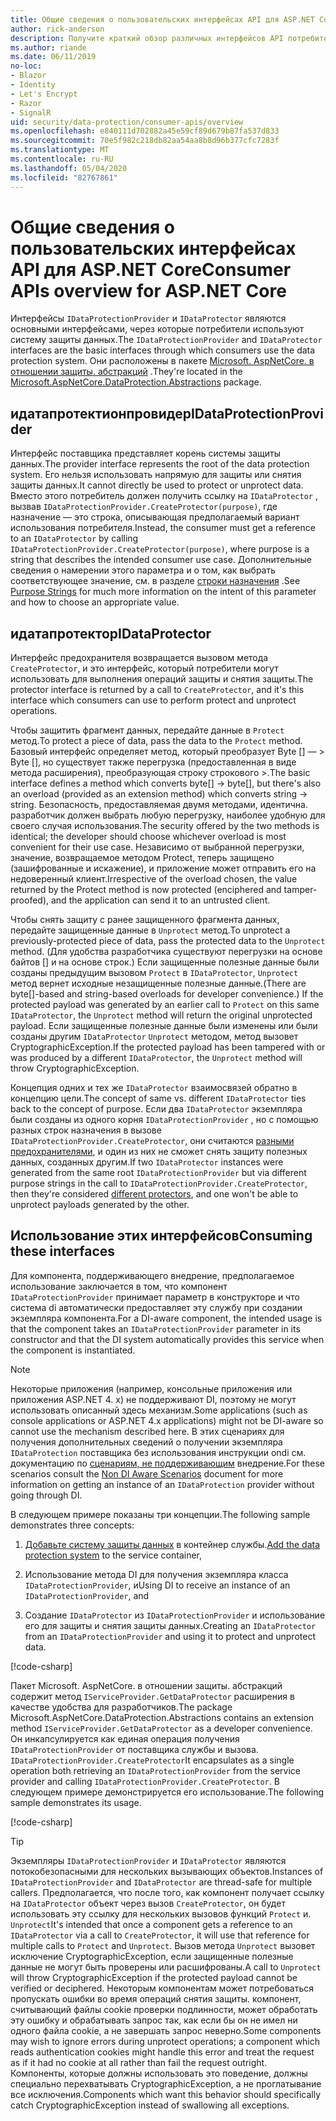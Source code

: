 ```yaml
---
title: Общие сведения о пользовательских интерфейсах API для ASP.NET Core
author: rick-anderson
description: Получите краткий обзор различных интерфейсов API потребителя, доступных в ASP.NET Coreной библиотеке защиты данных.
ms.author: riande
ms.date: 06/11/2019
no-loc:
- Blazor
- Identity
- Let's Encrypt
- Razor
- SignalR
uid: security/data-protection/consumer-apis/overview
ms.openlocfilehash: e840111d702882a45e59cf89d679b87fa537d833
ms.sourcegitcommit: 70e5f982c218db82aa54aa8b8d96b377cfc7283f
ms.translationtype: MT
ms.contentlocale: ru-RU
ms.lasthandoff: 05/04/2020
ms.locfileid: "82767861"
---
```

# <a name="consumer-apis-overview-for-aspnet-core"></a><span data-ttu-id="0fabe-103">Общие сведения о пользовательских интерфейсах API для ASP.NET Core</span><span class="sxs-lookup"><span data-stu-id="0fabe-103">Consumer APIs overview for ASP.NET Core</span></span>

<span data-ttu-id="0fabe-104">Интерфейсы `IDataProtectionProvider` и `IDataProtector` являются основными интерфейсами, через которые потребители используют систему защиты данных.</span><span class="sxs-lookup"><span data-stu-id="0fabe-104">The `IDataProtectionProvider` and `IDataProtector` interfaces are the basic interfaces through which consumers use the data protection system.</span></span> <span data-ttu-id="0fabe-105">Они расположены в пакете [Microsoft. AspNetCore. в отношении защиты. абстракций](https://www.nuget.org/packages/Microsoft.AspNetCore.DataProtection.Abstractions/) .</span><span class="sxs-lookup"><span data-stu-id="0fabe-105">They're located in the [Microsoft.AspNetCore.DataProtection.Abstractions](https://www.nuget.org/packages/Microsoft.AspNetCore.DataProtection.Abstractions/) package.</span></span>

## <a name="idataprotectionprovider"></a><span data-ttu-id="0fabe-106">идатапротектионпровидер</span><span class="sxs-lookup"><span data-stu-id="0fabe-106">IDataProtectionProvider</span></span>

<span data-ttu-id="0fabe-107">Интерфейс поставщика представляет корень системы защиты данных.</span><span class="sxs-lookup"><span data-stu-id="0fabe-107">The provider interface represents the root of the data protection system.</span></span> <span data-ttu-id="0fabe-108">Его нельзя использовать напрямую для защиты или снятия защиты данных.</span><span class="sxs-lookup"><span data-stu-id="0fabe-108">It cannot directly be used to protect or unprotect data.</span></span> <span data-ttu-id="0fabe-109">Вместо этого потребитель должен получить ссылку на `IDataProtector` , вызвав `IDataProtectionProvider.CreateProtector(purpose)`, где назначение — это строка, описывающая предполагаемый вариант использования потребителя.</span><span class="sxs-lookup"><span data-stu-id="0fabe-109">Instead, the consumer must get a reference to an `IDataProtector` by calling `IDataProtectionProvider.CreateProtector(purpose)`, where purpose is a string that describes the intended consumer use case.</span></span> <span data-ttu-id="0fabe-110">Дополнительные сведения о намерении этого параметра и о том, как выбрать соответствующее значение, см. в разделе [строки назначения](xref:security/data-protection/consumer-apis/purpose-strings) .</span><span class="sxs-lookup"><span data-stu-id="0fabe-110">See [Purpose Strings](xref:security/data-protection/consumer-apis/purpose-strings) for much more information on the intent of this parameter and how to choose an appropriate value.</span></span>

## <a name="idataprotector"></a><span data-ttu-id="0fabe-111">идатапротектор</span><span class="sxs-lookup"><span data-stu-id="0fabe-111">IDataProtector</span></span>

<span data-ttu-id="0fabe-112">Интерфейс предохранителя возвращается вызовом метода `CreateProtector`, и это интерфейс, который потребители могут использовать для выполнения операций защиты и снятия защиты.</span><span class="sxs-lookup"><span data-stu-id="0fabe-112">The protector interface is returned by a call to `CreateProtector`, and it's this interface which consumers can use to perform protect and unprotect operations.</span></span>

<span data-ttu-id="0fabe-113">Чтобы защитить фрагмент данных, передайте данные в `Protect` метод.</span><span class="sxs-lookup"><span data-stu-id="0fabe-113">To protect a piece of data, pass the data to the `Protect` method.</span></span> <span data-ttu-id="0fabe-114">Базовый интерфейс определяет метод, который преобразует Byte [] — > Byte [], но существует также перегрузка (предоставленная в виде метода расширения), преобразующая строку строкового >.</span><span class="sxs-lookup"><span data-stu-id="0fabe-114">The basic interface defines a method which converts byte[] -> byte[], but there's also an overload (provided as an extension method) which converts string -> string.</span></span> <span data-ttu-id="0fabe-115">Безопасность, предоставляемая двумя методами, идентична. разработчик должен выбрать любую перегрузку, наиболее удобную для своего случая использования.</span><span class="sxs-lookup"><span data-stu-id="0fabe-115">The security offered by the two methods is identical; the developer should choose whichever overload is most convenient for their use case.</span></span> <span data-ttu-id="0fabe-116">Независимо от выбранной перегрузки, значение, возвращаемое методом Protect, теперь защищено (зашифрованные и искажение), и приложение может отправить его на недоверенный клиент.</span><span class="sxs-lookup"><span data-stu-id="0fabe-116">Irrespective of the overload chosen, the value returned by the Protect method is now protected (enciphered and tamper-proofed), and the application can send it to an untrusted client.</span></span>

<span data-ttu-id="0fabe-117">Чтобы снять защиту с ранее защищенного фрагмента данных, передайте защищенные данные в `Unprotect` метод.</span><span class="sxs-lookup"><span data-stu-id="0fabe-117">To unprotect a previously-protected piece of data, pass the protected data to the `Unprotect` method.</span></span> <span data-ttu-id="0fabe-118">(Для удобства разработчика существуют перегрузки на основе байтов [] и на основе строк.) Если защищенные полезные данные были созданы предыдущим вызовом `Protect` в `IDataProtector`, `Unprotect` метод вернет исходные незащищенные полезные данные.</span><span class="sxs-lookup"><span data-stu-id="0fabe-118">(There are byte[]-based and string-based overloads for developer convenience.) If the protected payload was generated by an earlier call to `Protect` on this same `IDataProtector`, the `Unprotect` method will return the original unprotected payload.</span></span> <span data-ttu-id="0fabe-119">Если защищенные полезные данные были изменены или были созданы другим `IDataProtector` `Unprotect` методом, метод вызовет CryptographicException.</span><span class="sxs-lookup"><span data-stu-id="0fabe-119">If the protected payload has been tampered with or was produced by a different `IDataProtector`, the `Unprotect` method will throw CryptographicException.</span></span>

<span data-ttu-id="0fabe-120">Концепция одних и тех же `IDataProtector` взаимосвязей обратно в концепцию цели.</span><span class="sxs-lookup"><span data-stu-id="0fabe-120">The concept of same vs. different `IDataProtector` ties back to the concept of purpose.</span></span> <span data-ttu-id="0fabe-121">Если два `IDataProtector` экземпляра были созданы из одного корня `IDataProtectionProvider` , но с помощью разных строк назначения в вызове `IDataProtectionProvider.CreateProtector`, они считаются [разными предохранителями](xref:security/data-protection/consumer-apis/purpose-strings), и один из них не сможет снять защиту полезных данных, созданных другим.</span><span class="sxs-lookup"><span data-stu-id="0fabe-121">If two `IDataProtector` instances were generated from the same root `IDataProtectionProvider` but via different purpose strings in the call to `IDataProtectionProvider.CreateProtector`, then they're considered [different protectors](xref:security/data-protection/consumer-apis/purpose-strings), and one won't be able to unprotect payloads generated by the other.</span></span>

## <a name="consuming-these-interfaces"></a><span data-ttu-id="0fabe-122">Использование этих интерфейсов</span><span class="sxs-lookup"><span data-stu-id="0fabe-122">Consuming these interfaces</span></span>

<span data-ttu-id="0fabe-123">Для компонента, поддерживающего внедрение, предполагаемое использование заключается в том, что компонент `IDataProtectionProvider` принимает параметр в конструкторе и что система di автоматически предоставляет эту службу при создании экземпляра компонента.</span><span class="sxs-lookup"><span data-stu-id="0fabe-123">For a DI-aware component, the intended usage is that the component takes an `IDataProtectionProvider` parameter in its constructor and that the DI system automatically provides this service when the component is instantiated.</span></span>

> [!NOTE]
> <span data-ttu-id="0fabe-124">Некоторые приложения (например, консольные приложения или приложения ASP.NET 4. x) не поддерживают DI, поэтому не могут использовать описанный здесь механизм.</span><span class="sxs-lookup"><span data-stu-id="0fabe-124">Some applications (such as console applications or ASP.NET 4.x applications) might not be DI-aware so cannot use the mechanism described here.</span></span> <span data-ttu-id="0fabe-125">В этих сценариях для получения дополнительных сведений о получении экземпляра `IDataProtection` поставщика без использования инструкции ondi см. документацию по [сценариям, не поддерживающим](xref:security/data-protection/configuration/non-di-scenarios) внедрение.</span><span class="sxs-lookup"><span data-stu-id="0fabe-125">For these scenarios consult the [Non DI Aware Scenarios](xref:security/data-protection/configuration/non-di-scenarios) document for more information on getting an instance of an `IDataProtection` provider without going through DI.</span></span>

<span data-ttu-id="0fabe-126">В следующем примере показаны три концепции.</span><span class="sxs-lookup"><span data-stu-id="0fabe-126">The following sample demonstrates three concepts:</span></span>

1. <span data-ttu-id="0fabe-127">[Добавьте систему защиты данных](xref:security/data-protection/configuration/overview) в контейнер службы.</span><span class="sxs-lookup"><span data-stu-id="0fabe-127">[Add the data protection system](xref:security/data-protection/configuration/overview) to the service container,</span></span>

2. <span data-ttu-id="0fabe-128">Использование метода DI для получения экземпляра класса `IDataProtectionProvider`, и</span><span class="sxs-lookup"><span data-stu-id="0fabe-128">Using DI to receive an instance of an `IDataProtectionProvider`, and</span></span>

3. <span data-ttu-id="0fabe-129">Создание `IDataProtector` из `IDataProtectionProvider` и использование его для защиты и снятия защиты данных.</span><span class="sxs-lookup"><span data-stu-id="0fabe-129">Creating an `IDataProtector` from an `IDataProtectionProvider` and using it to protect and unprotect data.</span></span>

[!code-csharp[](../using-data-protection/samples/protectunprotect.cs?highlight=26,34,35,36,37,38,39,40)]

<span data-ttu-id="0fabe-130">Пакет Microsoft. AspNetCore. в отношении защиты. абстракций содержит метод `IServiceProvider.GetDataProtector` расширения в качестве удобства для разработчиков.</span><span class="sxs-lookup"><span data-stu-id="0fabe-130">The package Microsoft.AspNetCore.DataProtection.Abstractions contains an extension method `IServiceProvider.GetDataProtector` as a developer convenience.</span></span> <span data-ttu-id="0fabe-131">Он инкапсулируется как единая операция получения `IDataProtectionProvider` от поставщика службы и вызова. `IDataProtectionProvider.CreateProtector`</span><span class="sxs-lookup"><span data-stu-id="0fabe-131">It encapsulates as a single operation both retrieving an `IDataProtectionProvider` from the service provider and calling `IDataProtectionProvider.CreateProtector`.</span></span> <span data-ttu-id="0fabe-132">В следующем примере демонстрируется его использование.</span><span class="sxs-lookup"><span data-stu-id="0fabe-132">The following sample demonstrates its usage.</span></span>

[!code-csharp[](./overview/samples/getdataprotector.cs?highlight=15)]

>[!TIP]
> <span data-ttu-id="0fabe-133">Экземпляры `IDataProtectionProvider` и `IDataProtector` являются потокобезопасными для нескольких вызывающих объектов.</span><span class="sxs-lookup"><span data-stu-id="0fabe-133">Instances of `IDataProtectionProvider` and `IDataProtector` are thread-safe for multiple callers.</span></span> <span data-ttu-id="0fabe-134">Предполагается, что после того, как компонент получает ссылку на `IDataProtector` объект через вызов `CreateProtector`, он будет использовать эту ссылку для нескольких вызовов функций `Protect` и. `Unprotect`</span><span class="sxs-lookup"><span data-stu-id="0fabe-134">It's intended that once a component gets a reference to an `IDataProtector` via a call to `CreateProtector`, it will use that reference for multiple calls to `Protect` and `Unprotect`.</span></span> <span data-ttu-id="0fabe-135">Вызов метода `Unprotect` вызовет исключение CryptographicException, если защищенные полезные данные не могут быть проверены или расшифрованы.</span><span class="sxs-lookup"><span data-stu-id="0fabe-135">A call to `Unprotect` will throw CryptographicException if the protected payload cannot be verified or deciphered.</span></span> <span data-ttu-id="0fabe-136">Некоторым компонентам может потребоваться пропускать ошибки во время операций снятия защиты. компонент, считывающий файлы cookie проверки подлинности, может обработать эту ошибку и обрабатывать запрос так, как если бы он не имел ни одного файла cookie, а не завершать запрос неверно.</span><span class="sxs-lookup"><span data-stu-id="0fabe-136">Some components may wish to ignore errors during unprotect operations; a component which reads authentication cookies might handle this error and treat the request as if it had no cookie at all rather than fail the request outright.</span></span> <span data-ttu-id="0fabe-137">Компоненты, которые должны использовать это поведение, должны специально перехватывать CryptographicException, а не проглатывание все исключения.</span><span class="sxs-lookup"><span data-stu-id="0fabe-137">Components which want this behavior should specifically catch CryptographicException instead of swallowing all exceptions.</span></span>
